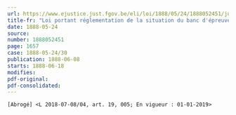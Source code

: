 ```yaml
---
url: https://www.ejustice.just.fgov.be/eli/loi/1888/05/24/1888052451/justel
title-fr: "Loi portant réglementation de la situation du banc d'épreuves des armes à feu établi à Liège. (NOTE : Consultation des versions antérieures à partir du 09-06-2006 et mise à jour au 17-07-2018)"
date: 1888-05-24
source:
number: 1888052451
page: 1657
case: 1888-05-24/30
publication: 1888-06-08
starts: 1888-06-18
modifies:
pdf-original:
pdf-consolidated:
---
```


`[Abrogé] <L 2018-07-08/04, art. 19, 005; En vigueur : 01-01-2019>`
